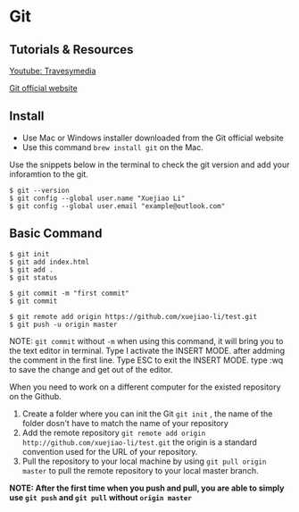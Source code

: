# Git

## Tutorials & Resources

[Youtube: Travesymedia](https://www.youtube.com/watch?v=SWYqp7iY_Tc)

[Git official website](https://git-scm.com)

## Install

- Use Mac or Windows installer downloaded from the Git official website
- Use this command `brew install git` on the Mac. 

Use the snippets below in the terminal to check the git version and add your inforamtion to the git. 
```
$ git --version
$ git config --global user.name "Xuejiao Li"
$ git config --global user.email "example@outlook.com"

```
## Basic Command

```
$ git init 
$ git add index.html
$ git add .
$ git status

$ git commit -m "first commit"
$ git commit 

$ git remote add origin https://github.com/xuejiao-li/test.git
$ git push -u origin master

```

NOTE: `git commit` without `-m` when using this command, it will bring you to the text editor in terminal. Type I activate the INSERT MODE. after addming the comment in the first line. Type ESC to exit the INSERT MODE. type :wq to save the change and get out of the editor. 

When you need to work on a different computer for the existed repository on the Github. 

1. Create a folder where you can init the Git `git init` , the name of the folder dosn't have to match the name of your repository
2. Add the remote repository `git remote add origin http://github.com/xuejiao-li/test.git` the origin is a standard convention used for the URL of your repository. 
3. Pull the repository to your local machine by using `git pull origin master` to pull the remote repository to your local master branch. 

**NOTE: After the first time when you push and pull, you are able to simply use `git push` and `git pull` without `origin master`**

